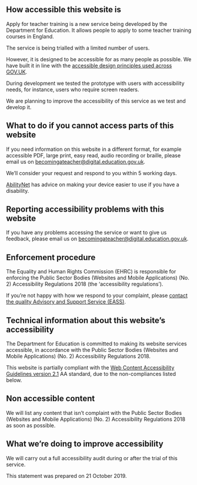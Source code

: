 ## How accessible this website is

Apply for teacher training is a new service being developed by the Department for Education. It allows people to apply to some teacher training courses in England.

The service is being trialled with a limited number of users.

However, it is designed to be accessible for as many people as possible. We have built it in line with the [accessible design principles used across GOV.UK](https://design-system.service.gov.uk/accessibility/).

During development we tested the prototype with users with accessibility needs, for instance, users who require screen readers.

We are planning to improve the accessibility of this service as we test and develop it.

## What to do if you cannot access parts of this website

If you need information on this website in a different format, for example accessible PDF, large print, easy read, audio recording or braille, please email us on <becomingateacher@digital.education.gov.uk>.

We’ll consider your request and respond to you within 5 working days.

[AbilityNet](https://mcmw.abilitynet.org.uk/) has advice on making your device easier to use if you have a disability.

## Reporting accessibility problems with this website

If you have any problems accessing the service or want to give us feedback, please email us on <becomingateacher@digital.education.gov.uk>.

## Enforcement procedure

The Equality and Human Rights Commission (EHRC) is responsible for enforcing the Public Sector Bodies (Websites and Mobile Applications) (No. 2) Accessibility Regulations 2018 (the ‘accessibility regulations’).

If you’re not happy with how we respond to your complaint, please [contact the quality Advisory and Support Service (EASS)](https://www.equalityadvisoryservice.com/).

## Technical information about this website’s accessibility

The Department for Education is committed to making its website services accessible, in accordance with the Public Sector Bodies (Websites and Mobile Applications) (No. 2) Accessibility Regulations 2018.

This website is partially compliant with the [Web Content Accessibility Guidelines version 2.1](https://www.w3.org/TR/WCAG21) AA standard, due to the non-compliances listed below.

## Non accessible content

We will list any content that isn’t complaint with the Public Sector Bodies (Websites and Mobile Applications) (No. 2) Accessibility Regulations 2018 as soon as possible.

## What we’re doing to improve accessibility

We will carry out a full accessibility audit during or after the trial of this service.

This statement was prepared on 21 October 2019.
